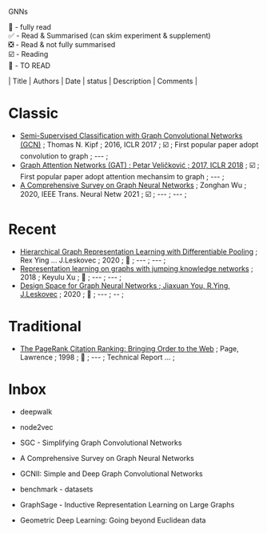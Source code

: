 GNNs

💯 - fully read  
✅ - Read & Summarised (can skim experiment & supplement)  
❎ - Read & not fully summarised    
☑️ - Reading  
🔲 - TO READ

| Title | Authors | Date | status | Description | Comments |

# Classic

- [Semi-Supervised Classification with Graph Convolutional Networks (GCN)]() ; Thomas N. Kipf ; 2016, ICLR 2017 ; ☑️ ; First popular paper adopt convolution to graph ;  --- ;
- [Graph Attention Networks (GAT) ; Petar Veličković ; 2017, ICLR 2018]() ; ☑️ ; First popular paper adopt attention mechansim to graph ; --- ;
- [A Comprehensive Survey on Graph Neural Networks]() ; Zonghan Wu ;  2020, IEEE Trans. Neural Netw 2021  ; ☑️ ; --- ;  --- ;




# Recent

- [Hierarchical Graph Representation Learning with Differentiable Pooling]() ; Rex Ying ... J.Leskovec ; 2020 ; 🔲 ; --- ; --- ;
- [Representation learning on graphs with jumping knowledge networks]() ; 2018 ; Keyulu Xu ; 🔲 ; --- ; --- ;
- [Design Space for Graph Neural Networks ; Jiaxuan You, R.Ying, J.Leskovec]() ; 2020 ; 🔲 ; --- ; -- ; 

# Traditional 
 
- [The PageRank Citation Ranking: Bringing Order to the Web]() ; Page, Lawrence  ; 1998 ; 🔲 ; --- ; Technical Report ... ;


# Inbox 

- deepwalk
- node2vec
- SGC - Simplifying Graph Convolutional Networks
- A Comprehensive Survey on Graph Neural Networks
- GCNII: Simple and Deep Graph Convolutional Networks
- benchmark - datasets
- GraphSage - Inductive Representation Learning on Large Graphs





- Geometric Deep Learning: Going beyond Euclidean data
